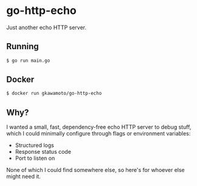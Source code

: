 # go-http-echo

Just another echo HTTP server.

## Running

```bash
$ go run main.go
```

## Docker

```bash
$ docker run gkawamoto/go-http-echo
```

## Why?

I wanted a small, fast, dependency-free echo HTTP server to debug stuff, which I could minimally configure through flags or environment variables:
* Structured logs
* Response status code
* Port to listen on

None of which I could find somewhere else, so here's for whoever else might need it.